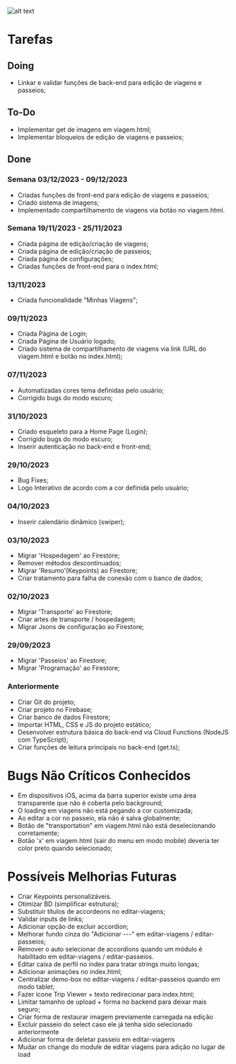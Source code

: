 ![alt text](https://i.imgur.com/jm7wA0u.png)

# Tarefas

## Doing
- Linkar e validar funções de back-end para edição de viagens e passeios;


## To-Do
- Implementar get de imagens em viagem.html;
- Implementar bloqueios de edição de viagens e passeios;


## Done

### Semana 03/12/2023 - 09/12/2023
- Criadas funções de front-end para edição de viagens e passeios;
- Criado sistema de imagens;
- Implementado compartilhamento de viagens via botão no viagem.html.

### Semana 19/11/2023 - 25/11/2023
- Criada página de edição/criação de viagens;
- Criada página de edição/criação de passeios;
- Criada página de configurações;
- Criadas funções de front-end para o index.html;

### 13/11/2023
- Criada funcionalidade "Minhas Viagens";

### 09/11/2023
- Criada Página de Login;
- Criada Página de Usuário logado;
- Criado sistema de compartilhamento de viagens via link (URL do viagem.html e botão no index.html);

### 07/11/2023
- Automatizadas cores tema definidas pelo usuário;
- Corrigido bugs do modo escuro;

### 31/10/2023
- Criado esqueleto para a Home Page (Login);
- Corrigido bugs do modo escuro;
- Inserir autenticação no back-end e front-end;

### 29/10/2023
- Bug Fixes;
- Logo Interativo de acordo com a cor definida pelo usuário;

### 04/10/2023
- Inserir calendário dinâmico (swiper);

### 03/10/2023
- Migrar 'Hospedagem' ao Firestore;
- Remover métodos descontinuados;
- Migrar 'Resumo'(Keypoints) ao Firestore;
- Criar tratamento para falha de conexão com o banco de dados;

### 02/10/2023
- Migrar 'Transporte' ao Firestore;
- Criar artes de transporte / hospedagem;
- Migrar Jsons de configuração ao Firestore;

### 29/09/2023
- Migrar 'Passeios' ao Firestore;
- Migrar 'Programação' ao Firestore;

### Anteriormente
- Criar Git do projeto;
- Criar projeto no Firebase;
- Criar banco de dados Firestore;
- Importar HTML, CSS e JS do projeto estático;
- Desenvolver estrutura básica do back-end via Cloud Functions (NodeJS com TypeScript);
- Criar funções de leitura principais no back-end (get.ts);

# Bugs Não Críticos Conhecidos
- Em dispositivos iOS, acima da barra superior existe uma área transparente que não é coberta pelo background;
- O loading em viagens não está pegando a cor customizada;
- Ao editar a cor no passeio, ela não é salva globalmente;
- Botão de "transportation" em viagem.html não está deselecionando corretamente;
- Botão 'x' em viagem.html (sair do menu em modo mobile) deveria ter color preto quando selecionado;

# Possíveis Melhorias Futuras
- Criar Keypoints personalizáveis.
- Otimizar BD (simplificar estrutura);
- Substituir títulos de accordeons no editar-viagens;
- Validar inputs de links;
- Adicionar opção de excluir accordion;
- Melhorar fundo cinza do "Adicionar ---" em editar-viagens / editar-passeios;
- Remover o auto selecionar de accordions quando um módulo é habilitado em editar-viagens / editar-passeios.
- Editar caixa de perfil no index para tratar strings muito longas;
- Adicionar animações no index.html;
- Centralizar demo-box no editar-viagens / editar-passeios quando em modo tablet;
- Fazer ícone Trip Viewer + texto redirecionar para index.html;
- Limitar tamanho de upload + forma no backend para deixar mais seguro;
- Criar forma de restaurar imagem previamente carregada na edição
- Excluir passeio do select caso ele já tenha sido selecionado anteriormente
- Adicionar forma de deletar passeio em editar-viagens
- Mudar on change do module de editar viagens para adição no lugar de load